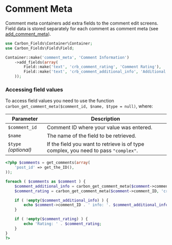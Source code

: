 # Comment Meta

Comment meta containers add extra fields to the comment edit screens. Field data is stored separately for each comment as comment meta (see [add_comment_meta](http://codex.wordpress.org/Function_Reference/add_comment_meta)).

```php
use Carbon_Fields\Container\Container;
use Carbon_Fields\Field\Field;

Container::make('comment_meta', 'Comment Information')
	->add_fields(array(
		Field::make('text', 'crb_comment_rating', 'Comment Rating'),
		Field::make('text', 'crb_comment_additional_info', 'Additional Comment Information'),
	));
```

### Accessing field values

To access field values you need to use the function ```carbon_get_comment_meta($comment_id, $name, $type = null)```, where:

| Parameter            | Description                                                                         |
| -------------------- | ----------------------------------------------------------------------------------- |
| `$comment_id`        | Comment ID where your value was entered.                                            |
| `$name`              | The name of the field to be retrieved.                                              |
| `$type` *(optional)* | If the field you want to retrieve is of type complex, you need to pass `"complex"`. |

```php
<?php $comments = get_comments(array(
	'post_id' => get_the_ID(),
));

foreach ( $comments as $comment ) {
	$comment_additional_info = carbon_get_comment_meta($comment->comment_ID, 'crb_comment_additional_info');
	$comment_rating	= carbon_get_comment_meta($comment->comment_ID, 'crb_comment_rating');

	if ( !empty($comment_additional_info) ) {
		echo $comment->comment_ID . ' info: '. $comment_additional_info;
	}

	if ( !empty($comment_rating) ) {
		echo 'Rating: ' . $comment_rating;
	}
}
?>
```